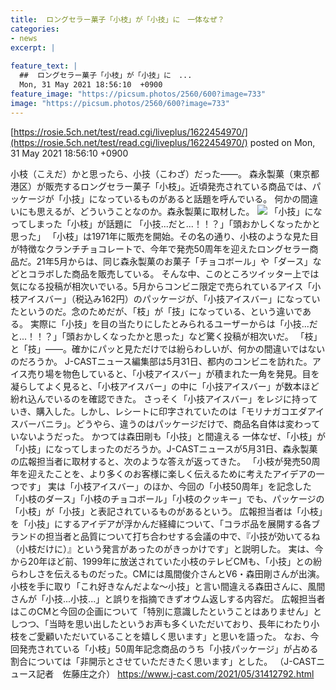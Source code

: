 ```yaml
---
title:  ロングセラー菓子「小枝」が「小技」に　一体なぜ？  
categories:
- news
excerpt: |
  
feature_text: |
  ##  ロングセラー菓子「小枝」が「小技」に　...
  Mon, 31 May 2021 18:56:10  +0900
feature_image: "https://picsum.photos/2560/600?image=733"
image: "https://picsum.photos/2560/600?image=733"
---
```


[https://rosie.5ch.net/test/read.cgi/liveplus/1622454970/](https://rosie.5ch.net/test/read.cgi/liveplus/1622454970/)
posted on Mon, 31 May 2021 18:56:10  +0900

<!--more-->

小枝（こえだ）かと思ったら、小技（こわざ）だった——。 森永製菓（東京都港区）が販売するロングセラー菓子「小枝」。近頃発売されている商品では、パッケージが「小技」になっているものがあると話題を呼んでいる。 何かの間違いにも思えるが、どういうことなのか。森永製菓に取材した。 ![](https://www.j-cast.com/assets_c/2021/05/news_20210531172624-thumb-645xauto-201407.jpg) 「小技」になってしまった「小枝」が話題に 「小技...だと...！！？」「頭おかしくなったかと思った」 「小枝」は1971年に販売を開始。その名の通り、小枝のような見た目が特徴なクランチチョコレートで、今年で発売50周年を迎えたロングセラー商品だ。21年5月からは、同じ森永製菓のお菓子「チョコボール」や「ダース」などとコラボした商品を販売している。 そんな中、このところツイッター上では気になる投稿が相次いでいる。5月からコンビニ限定で売られているアイス「小枝アイスバー」（税込み162円）のパッケージが、「小技アイスバー」になっていたというのだ。念のためだが、「枝」が「技」になっている、という違いである。 実際に「小技」を目の当たりにしたとみられるユーザーからは「小技...だと...！！？」「頭おかしくなったかと思った」など驚く投稿が相次いだ。 「枝」と「技」——。確かにパッと見ただけでは紛らわしいが、何かの間違いではないのだろうか。 J-CASTニュース編集部は5月31日、都内のコンビニを訪れた。アイス売り場を物色していると、「小枝アイスバー」が積まれた一角を発見。目を凝らしてよく見ると、「小枝アイスバー」の中に「小技アイスバー」が数本ほど紛れ込んでいるのを確認できた。 さっそく「小技アイスバー」をレジに持っていき、購入した。しかし、レシートに印字されていたのは「モリナガコエダアイスバーバニラ」。どうやら、違うのはパッケージだけで、商品名自体は変わっていないようだった。 かつては森田剛も「小技」と間違える 一体なぜ、「小枝」が「小技」になってしまったのだろうか。J-CASTニュースが5月31日、森永製菓の広報担当者に取材すると、次のような答えが返ってきた。 「小枝が発売50周年を迎えたことを、より多くのお客様に楽しく伝えるために考えたアイデアの一つです」 実は「小枝アイスバー」のほか、今回の「小枝50周年」を記念した「小枝のダース」「小枝のチョコボール」「小枝のクッキー」でも、パッケージの「小枝」が「小技」と表記されているものがあるという。 広報担当者は「小枝」を「小技」にするアイデアが浮かんだ経緯について、「コラボ品を展開する各ブランドの担当者と品質について打ち合わせする会議の中で、『小技が効いてるね（小枝だけに）』という発言があったのがきっかけです」と説明した。 実は、今から20年ほど前、1999年に放送されていた小枝のテレビCMも、「小技」との紛らわしさを伝えるものだった。CMには風間俊介さんとV6・森田剛さんが出演。小枝を手に取り「これ好きなんだよな〜小技」と言い間違える森田さんに、風間さんが「小技...小技...」と誤りを指摘できずオウム返しする内容だ。 広報担当者はこのCMと今回の企画について「特別に意識したということはありません」としつつ、「当時を思い出したというお声も多くいただいており、長年にわたり小枝をご愛顧いただいていることを嬉しく思います」と思いを語った。 なお、今回発売されている「小枝」50周年記念商品のうち「小技パッケージ」が占める割合については「非開示とさせていただきたく思います」とした。 （J-CASTニュース記者　佐藤庄之介） https://www.j-cast.com/2021/05/31412792.html
